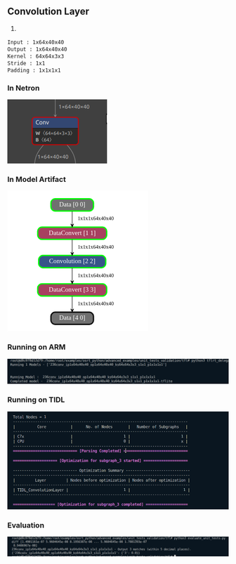 ## Convolution Layer
1. 
```
Input : 1x64x40x40
Output : 1x64x40x40
Kernel : 64x64x3x3
Stride : 1x1
Padding : 1x1x1x1
```
### In Netron
![alt text](image-92.png)
### In Model Artifact
![alt text](image-91.png)
### Running on ARM
![alt text](image-90.png)
### Running on TIDL
![alt text](image-89.png)
### Evaluation
![alt text](image-88.png)




